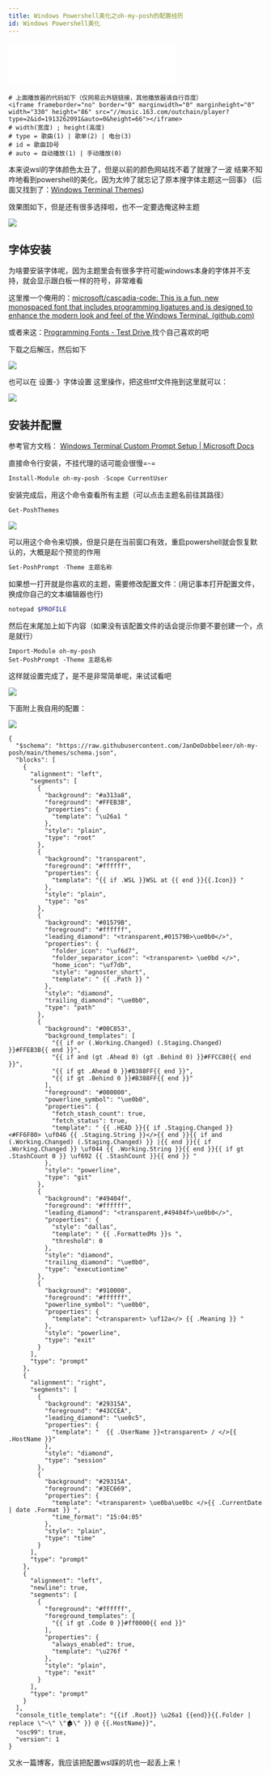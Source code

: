 ```yaml
---
title: Windows Powershell美化之oh-my-posh的配置经历
id: Windows Powershell美化
---
```


<!-- more -->

<iframe frameborder="no" border="0" marginwidth="0" marginheight="0" width="330" height="86" src="//music.163.com/outchain/player?type=2&id=1913262091&auto=0&height=66"></iframe>

```
# 上面播放器的代码如下（仅网易云外链链接，其他播放器请自行百度）
<iframe frameborder="no" border="0" marginwidth="0" marginheight="0" width="330" height="86" src="//music.163.com/outchain/player?type=2&id=1913262091&auto=0&height=66"></iframe>
# width(宽度) ; height(高度)
# type = 歌曲(1) | 歌单(2) | 电台(3)
# id = 歌曲ID号
# auto = 自动播放(1) | 手动播放(0)
```



本来说wsl的字体颜色太丑了，但是以前的颜色网站找不着了就搜了一波
结果不知咋地看到powershell的美化，因为太帅了就忘记了原本搜字体主题这一回事》
(后面又找到了：[Windows Terminal Themes](https://windowsterminalthemes.dev/))

效果图如下，但是还有很多选择啦，也不一定要选俺这种主题

![](https://i.loli.net/2021/11/03/BJKW27bG1wQeiaU.png)

## 字体安装

为啥要安装字体呢，因为主题里会有很多字符可能windows本身的字体并不支持，就会显示跟白板一样的符号，非常难看

这里推一个俺用的：[microsoft/cascadia-code: This is a fun, new monospaced font that includes programming ligatures and is designed to enhance the modern look and feel of the Windows Terminal. (github.com)](https://github.com/microsoft/cascadia-code)

或者来这：[Programming Fonts - Test Drive ](https://www.programmingfonts.org/) 找个自己喜欢的吧

下载之后解压，然后如下

![](https://i.loli.net/2021/11/03/UCJc4u5ISdPVAaY.png)

也可以在 设置-》字体设置 这里操作，把这些ttf文件拖到这里就可以：

![](https://i.loli.net/2021/11/03/21d9Gx7porEnXiB.png)

## 安装并配置

参考官方文档：
[Windows Terminal Custom Prompt Setup | Microsoft Docs](https://docs.microsoft.com/en-us/windows/terminal/tutorials/custom-prompt-setup#install-a-nerd-font)

直接命令行安装，不挂代理的话可能会很慢=-=

```powershell
Install-Module oh-my-posh -Scope CurrentUser
```

安装完成后，用这个命令查看所有主题（可以点击主题名前往其路径）

```powershell
Get-PoshThemes
```

![](https://i.loli.net/2021/11/03/VJ21C7mgLIQx8kl.png)

可以用这个命令来切换，但是只是在当前窗口有效，重启powershell就会恢复默认的，大概是起个预览的作用

```powershell
Set-PoshPrompt -Theme 主题名称
```

如果想一打开就是你喜欢的主题，需要修改配置文件：(用记事本打开配置文件，换成你自己的文本编辑器也行)

```powershell
notepad $PROFILE
```

然后在末尾加上如下内容（如果没有该配置文件的话会提示你要不要创建一个，点是就行）

```
Import-Module oh-my-posh
Set-PoshPrompt -Theme 主题名称
```

这样就设置完成了，是不是非常简单呢，来试试看吧

![](https://i.loli.net/2021/11/03/c8VIQCiLrnZJTyS.jpg)



下面附上我自用的配置：

![](https://s2.loli.net/2022/03/24/wGSlWd8nBPpEeQs.png)

```
{
  "$schema": "https://raw.githubusercontent.com/JanDeDobbeleer/oh-my-posh/main/themes/schema.json",
  "blocks": [
    {
      "alignment": "left",
      "segments": [
        {
          "background": "#a313a8",
          "foreground": "#FFEB3B",
          "properties": {
            "template": "\u26a1 "
          },
          "style": "plain",
          "type": "root"
        },
        {
          "background": "transparent",
          "foreground": "#ffffff",
          "properties": {
            "template": "{{ if .WSL }}WSL at {{ end }}{{.Icon}} "
          },
          "style": "plain",
          "type": "os"
        },
        {
          "background": "#01579B",
          "foreground": "#ffffff",
          "leading_diamond": "<transparent,#01579B>\ue0b0</>",
          "properties": {
            "folder_icon": "\uf6d7",
            "folder_separator_icon": "<transparent> \ue0bd </>",
            "home_icon": "\uf7db",
            "style": "agnoster_short",
            "template": " {{ .Path }} "
          },
          "style": "diamond",
          "trailing_diamond": "\ue0b0",
          "type": "path"
        },
        {
          "background": "#00C853",
          "background_templates": [
            "{{ if or (.Working.Changed) (.Staging.Changed) }}#FFEB3B{{ end }}",
            "{{ if and (gt .Ahead 0) (gt .Behind 0) }}#FFCC80{{ end }}",
            "{{ if gt .Ahead 0 }}#B388FF{{ end }}",
            "{{ if gt .Behind 0 }}#B388FF{{ end }}"
          ],
          "foreground": "#000000",
          "powerline_symbol": "\ue0b0",
          "properties": {
            "fetch_stash_count": true,
            "fetch_status": true,
            "template": " {{ .HEAD }}{{ if .Staging.Changed }}<#FF6F00> \uf046 {{ .Staging.String }}</>{{ end }}{{ if and (.Working.Changed) (.Staging.Changed) }} |{{ end }}{{ if .Working.Changed }} \uf044 {{ .Working.String }}{{ end }}{{ if gt .StashCount 0 }} \uf692 {{ .StashCount }}{{ end }} "
          },
          "style": "powerline",
          "type": "git"
        },
        {
          "background": "#49404f",
          "foreground": "#ffffff",
          "leading_diamond": "<transparent,#49404f>\ue0b0</>",
          "properties": {
            "style": "dallas",
            "template": " {{ .FormattedMs }}s ",
            "threshold": 0
          },
          "style": "diamond",
          "trailing_diamond": "\ue0b0",
          "type": "executiontime"
        },
        {
          "background": "#910000",
          "foreground": "#ffffff",
          "powerline_symbol": "\ue0b0",
          "properties": {
            "template": "<transparent> \uf12a</> {{ .Meaning }} "
          },
          "style": "powerline",
          "type": "exit"
        }
      ],
      "type": "prompt"
    },
    {
      "alignment": "right",
      "segments": [
        {
          "background": "#29315A",
          "foreground": "#43CCEA",
          "leading_diamond": "\ue0c5",
          "properties": {
            "template": "  {{ .UserName }}<transparent> / </>{{ .HostName }}"
          },
          "style": "diamond",
          "type": "session"
        },
        {
          "background": "#29315A",
          "foreground": "#3EC669",
          "properties": {
            "template": "<transparent> \ue0ba\ue0bc </>{{ .CurrentDate | date .Format }} ",
            "time_format": "15:04:05"
          },
          "style": "plain",
          "type": "time"
        }
      ],
      "type": "prompt"
    },
    {
      "alignment": "left",
      "newline": true,
      "segments": [
        {
          "foreground": "#ffffff",
          "foreground_templates": [
            "{{ if gt .Code 0 }}#ff0000{{ end }}"
          ],
          "properties": {
            "always_enabled": true,
            "template": "\u276f "
          },
          "style": "plain",
          "type": "exit"
        }
      ],
      "type": "prompt"
    }
  ],
  "console_title_template": "{{if .Root}} \u26a1 {{end}}{{.Folder | replace \"~\" \"🏚\" }} @ {{.HostName}}",
  "osc99": true,
  "version": 1
}
```



又水一篇博客，我应该把配置wsl踩的坑也一起丢上来！